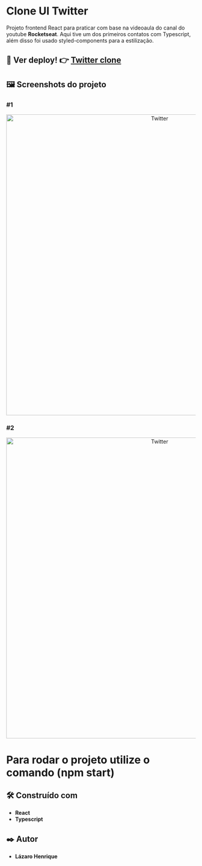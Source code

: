 # Clone UI Twitter 

Projeto frontend React para praticar com base na videoaula do canal do youtube **Rocketseat**. Aqui tive um dos primeiros contatos com Typescript, além disso foi usado styled-components para a estilização.

## 👀 Ver deploy! 👉 <a href="https://twitter-clone-react-woad.vercel.app/">Twitter clone</a>

## 🖼 Screenshots do projeto

### #1
<p align="center">
  <img align="center" src="https://user-images.githubusercontent.com/78514404/235302876-0456c839-046c-4850-a831-df1dff8406b7.PNG" alt="Twitter" width="800"/>
</p>

### #2
<p align="center">
  <img align="center" src="https://user-images.githubusercontent.com/78514404/235303079-72cee0d5-3322-41b9-878d-d33cee7b2c6d.PNG" alt="Twitter" width="800"/>
</p>

# Para rodar o projeto utilize o comando (**npm start**) 

## 🛠️ Construído com

* **React**
* **Typescript**

## ✒️ Autor

* **Lázaro Henrique**  
